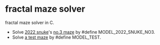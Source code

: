 # fractal maze solver
fractal maze solver in C.

- Solve [2022 snuke](https://x.com/snuke_)'s [no.3 maze](https://x.com/snuke_/status/1508804002942980098/photo/3) by \#define MODEL_2022_SNUKE_NO3.
- Solve [a test maze](https://x.com/koteitan/status/1568993946461941761/photo/1) by \#define MODEL_TEST.
